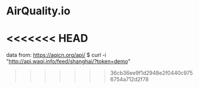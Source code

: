# AirQuality.io
<<<<<<< HEAD
=======
data from: https://aqicn.org/api/
 $ curl -i "http://api.waqi.info/feed/shanghai/?token=demo"
>>>>>>> 36cb36ee9f1d2948e2f0440c9756754a712d2f78

